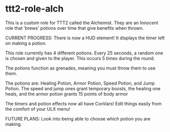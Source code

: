 # ttt2-role-alch
This is a custom role for TTT2 called the Alchemist.
They are an Innocent role that 'brews' potions over time that give benefits when thrown.


CURRENT PROGRESS:
There is now a HUD element! It displays the timer left on making a potion.

This role currently has 4 different potions. Every 25 seconds, a random one is chosen and given to the player. This occurs 5 times during the round.

The potions function as grenades, meaning you must throw them to use them.

The potions are: Healing Potion, Armor Potion, Speed Potion, and Jump Potion. The speed and jump ones grant temporary boosts, the healing one heals, and the armor potion grants 15 points of body armor



The timers and potion effects now all have ConVars! Edit things easily from the comfort of your ULX menu!


FUTURE PLANS:
Look into being able to choose which potion you are making.

